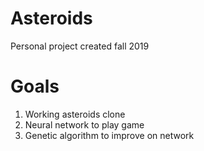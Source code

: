 # Asteroids
Personal project created fall 2019

# Goals
1) Working asteroids clone
2) Neural network to play game
3) Genetic algorithm to improve on network
